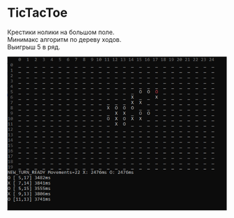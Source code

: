 # TicTacToe
Крестики нолики на большом поле.<br>
Минимакс алгоритм по дереву ходов.<br>
Выигрыш 5 в ряд.

![Image alt](https://github.com/aquaforge/TicTacToe/blob/master/TicTacToe.png)
